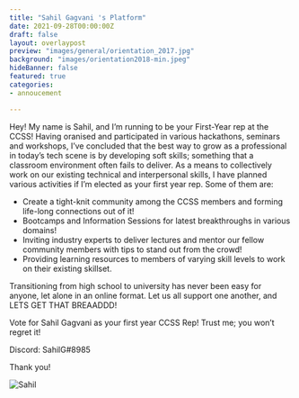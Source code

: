 ```yaml
---
title: "Sahil Gagvani 's Platform"
date: 2021-09-28T00:00:00Z
draft: false
layout: overlaypost
preview: "images/general/orientation_2017.jpg"
background: "images/orientation2018-min.jpeg"
hideBanner: false
featured: true
categories:
- annoucement

---
```


Hey! My name is Sahil, and I’m running to be your First-Year rep at the CCSS!
Having oranised and participated in various hackathons, seminars and workshops, I’ve
concluded that the best way to grow as a professional in today’s tech scene is by developing
soft skills; something that a classroom environment often fails to deliver.
As a means to collectively work on our existing technical and interpersonal skills, I have
planned various activities if I’m elected as your first year rep. Some of them are:

- Create a tight-knit community among the CCSS members and forming life-long connections out of it!
- Bootcamps and Information Sessions for latest breakthroughs in various domains!
- Inviting industry experts to deliver lectures and mentor our fellow community members with tips to stand out from the crowd!
- Providing learning resources to members of varying skill levels to work on their
existing skillset.

Transitioning from high school to university has never been easy for anyone, let alone in an
online format. Let us all support one another, and LETS GET THAT BREAADDD!

Vote for Sahil Gagvani as your first year CCSS Rep! Trust me; you won’t regret it!

Discord: SahilG#8985

Thank you!

![Sahil](/images/first_year_reps/2021/sahil.jpg)
